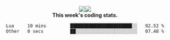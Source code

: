 <div align="center" style="display: flex; justify-content: center; align-items: center; height: auto;">
  <div style="display: flex; align-items: center;">
    <img src="https://github-readme-streak-stats.herokuapp.com/?user=innerviewer&theme=black-ice&hide_border=true&stroke=0000&background=0D1117&ring=0080FF&fire=0080FF&currStreakLabel=0080FF" style="height: auto;" />
  </div>
  <div>
    <img src="https://github-readme-stats-one-bice.vercel.app/api/top-langs/?username=innerviewer&role=OWNER,ORGANIZATION_MEMBER,COLLABORATOR&show_icons=true&count_private=true&hide_border=true&title_color=0080FF&icon_color=ffffff&text_color=c9d1d9&bg_color=0d1117" style="height: auto;" />
  </div>
</div>


<div align="center"><b>This week's coding stats.</b>
<!--START_SECTION:waka-->

```txt
Lua     10 mins         ███████████████████████░░   92.52 %
Other   0 secs          ██░░░░░░░░░░░░░░░░░░░░░░░   07.48 %
```

<!--END_SECTION:waka-->
</div>

